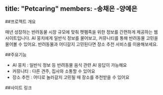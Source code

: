 title: "Petcaring"
members:
-송채은
-양예은
---

##프로젝트 개요

매년 성장하는 반려동물 시장 규모에 맞춰 펫펨족을 위한 정보를 간편하게 제공하는 웹사이트입니다. 
AI 뭉치에게 일반식 정보를 물어보고, 커뮤니티를 통해 반려동물 고민을 물어볼 수 있어요. 반려동물과 어디갈지 고민된다면 장소 추천 서비스를 이용해보세요.

##주요기능
- AI 뭉치 : 일반식 정보 등 반려동물 음식 관련 AI 응답이 가능해요
- 커뮤니티 : 다른 견주, 집사와 소통할 수 있어요
- 장소 추천 : 어디로 놀러갈지 고민될 때 장소를 추천받을 수 있어요

##사이트 링크
